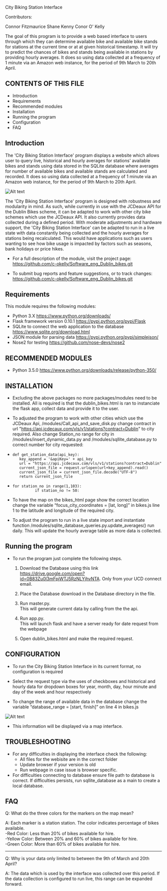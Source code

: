 City Biking Station Interface 

Contributors:

Connor Fitzmaurice
Shane Kenny
Conor O' Kelly

The goal of this program is to provide a web based interface to users through which they can determine available bike and available bike stands for stations at the current time or at at given historical timestamp. It will try to predict the chances of bikes and stands being available in stations by providing hourly averages.  It does so using data collected at a frequency of 1 minute via an Amazon web instance, for the period of 9th March to 20th April.


CONTENTS OF THIS FILE
---------------------
   
 * Introduction
 * Requirements
 * Recommended modules
 * Installation
 * Running the program
 * Configuration
 * FAQ
 
Introduction
--------------------
 
 
The 'City Biking Station Interface' program displays a website which allows user to query live, historical and hourly averages for stations' available bikes and stands using data stored in the SQLite database where averages for number of available bikes and available stands are calculated and recorded. It does so using data collected at a frequency of 1 minute via an Amazon web instance, for the period of 9th March to 20th April.

![Alt text](/ReadmeImages/WebsiteMockup.png?raw=true "Website Mockup")


The 'City Biking Station Interface' program is designed with robustness and modularity in mind. As such, while currently in use with the JCDeaux API for the Dublin Bikes scheme, it can be adapted to work with other city bike schemes which use the JCDeaux API. It also currently provides data collected during a defined period. With moderate adjustments and hardware support, the 'City Biking Station Interface' can be adapted to run in a live state with data constantly being collected and the hourly averages for stations being recalculated. This would have applications such as users wanting to see how bike usage is impacted by factors such as seasons, bank holidays or price hikes.

* For a full description of the module, visit the project page:
https://github.com/c-okelly/Software_eng_Dublin_bikes.git

* To submit bug reports and feature suggestions, or to track changes:
https://github.com/c-okelly/Software_eng_Dublin_bikes.git
   
Requirements
--------------------

This module requires the following modules:

*   Python 3.X https://www.python.org/downloads/
*   Flask framework version 0.10.1 https://pypi.python.org/pypi/Flask
*   SQLite to connect the web application to the database https://www.sqlite.org/download.html
*   JSON module for parsing data https://pypi.python.org/pypi/simplejson/
*   Nose2 for testing https://github.com/nose-devs/nose2

RECOMMENDED MODULES
----------------------

*   Python 3.5.0 https://www.python.org/downloads/release/python-350/


INSTALLATION
-----------------
* 	Excluding the above packages no more packages/modules need to be installed. All is required is that the dublin_bikes.html is ran to instanciate the flask app, collect data and provide it to the user.


* 	To adjusted the program to work with other cities which use the JCDeaux Api, /modules/Call_api_and_save_disk.py change contract in url "https://api.jcdecaux.com/vls/v1/stations?contract=Dublin" to city required. Also change Station_no range for city in /modules/insert_dynamic_data.py and /modules/sqllite_database.py to correct number for city requested:

-     def get_station_data(api_key):
         key_append = '&apiKey=' + api_key
         url = "https://api.jcdecaux.com/vls/v1/stations?contract=Dublin"
         current_json_file = request.urlopen(url+key_append).read()
         current_json_file = current_json_file.decode("UTF-8")
         return current_json_file
-     for station_no in range(1,103):
                if station_no != 50:

* 	To have the map on the bikes_html page show the correct location change the variable “focus_city_coordinates = [lat, long]” in bikes.js line 1 to the latitude and longitude of the required city.

*  To adjust the program to run in a live state import and instantiate function /modules/sqlite_database_queries.py.update_averages() run daily. This will update the hourly average table as more data is collected.


Running the program
-----------------
* 	To run the program just complete the following steps.

	1.  Download the Database using this link https://drive.google.com/open?id=0B83Zu0l3mFpjWTJ5RzNLYjhvNTA. Only from your UCD connect email.

	2. Place the Database download in the Database directory in the file.

	3. Run master.py. 	
	This will generate current data by calling from the the api.

	4. Run app.py.		
	This will launch flask and have a server ready for date request from the webpage

	5. Open dublin_bikes.html and make the required request.



CONFIGURATION
-----------------
* 	To run the City Biking Station Interface in its current format, no configuration is required

* 	Select the request type via the uses of checkboxes and historical and hourly data for dropdown boxes for year, month, day, hour minute and  day of the week and hour respectively

* 	To change the range of available data in the database change the variable “database_range = [start, finish]” on line 4 in bikes.js

![Alt text](/ReadmeImages/1.png?raw=true "Website Image")

* 	This information will be displayed via a map interface. 


TROUBLESHOOTING
-----------------

*   For any difficulties in displaying the interface check the following:
    - All files for the webisite are in the correct folder
    - Update browser if your version is old
    - Run webpage in case issue is browser specific.
*   For difficulties connecting to database ensure file path to database is correct. If difficulties persists, run sqllite_database as a main to create a local database.


FAQ
-----------------

Q: 	What do the three colors for the markers on the map mean?

A: 	Each marker is a station station. The color indicates percentage of bikes available.   
-Red Color: Less than 20% of bikes available for hire.  
-Yellow Color: Between 20% and 60% of bikes available for hire.  
-Green Color:  More than 60% of bikes available for hire.  

----------------------------------------------------------------------------------------------------------
Q:	Why is your data only limited to between the 9th of March and 20th April?

A:	The data which is used by the interface was collected over this period. If the data collection is configured to run live, this range can be expanded forward. 

